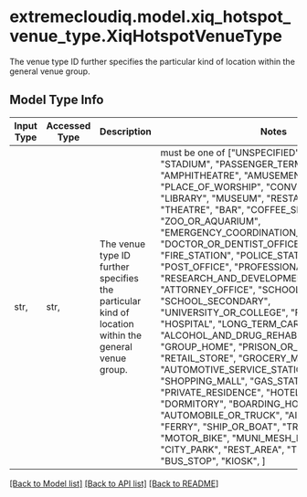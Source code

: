 # extremecloudiq.model.xiq_hotspot_venue_type.XiqHotspotVenueType

The venue type ID further specifies the particular kind of location within the general venue group.

## Model Type Info
Input Type | Accessed Type | Description | Notes
------------ | ------------- | ------------- | -------------
str,  | str,  | The venue type ID further specifies the particular kind of location within the general venue group. | must be one of ["UNSPECIFIED", "ARENA", "STADIUM", "PASSENGER_TERMINAL", "AMPHITHEATRE", "AMUSEMENT_PARK", "PLACE_OF_WORSHIP", "CONVENTION_CENTRE", "LIBRARY", "MUSEUM", "RESTAURANT", "THEATRE", "BAR", "COFFEE_SHOP", "ZOO_OR_AQUARIUM", "EMERGENCY_COORDINATION_CENTRE", "DOCTOR_OR_DENTIST_OFFICE", "BANK", "FIRE_STATION", "POLICE_STATION", "POST_OFFICE", "PROFESSIONAL_OFFICE", "RESEARCH_AND_DEVELOPMENT_FACILITY", "ATTORNEY_OFFICE", "SCHOOL_PRIMARY", "SCHOOL_SECONDARY", "UNIVERSITY_OR_COLLEGE", "FACTORY", "HOSPITAL", "LONG_TERM_CARE_FACILITY", "ALCOHOL_AND_DRUG_REHABILITATION_CENTRE", "GROUP_HOME", "PRISON_OR_JAIL", "RETAIL_STORE", "GROCERY_MARKET", "AUTOMOTIVE_SERVICE_STATION", "SHOPPING_MALL", "GAS_STATION", "PRIVATE_RESIDENCE", "HOTEL_OR_MOTEL", "DORMITORY", "BOARDING_HOUSE", "AUTOMOBILE_OR_TRUCK", "AIRPLANE", "BUS", "FERRY", "SHIP_OR_BOAT", "TRAIN", "MOTOR_BIKE", "MUNI_MESH_NETWORK", "CITY_PARK", "REST_AREA", "TRAFFIC_CONTROL", "BUS_STOP", "KIOSK", ] 

[[Back to Model list]](../../README.md#documentation-for-models) [[Back to API list]](../../README.md#documentation-for-api-endpoints) [[Back to README]](../../README.md)

